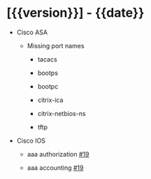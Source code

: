 # [{{version}}] - {{date}}

* Cisco ASA

    * Missing port names

        * tacacs

        * bootps

        * bootpc

        * citrix-ica

        * citrix-netbios-ns

        * tftp

* Cisco IOS

    * aaa authorization [#19](https://github.com/heyglen/network_tech/issues/19)

    * aaa accounting [#19](https://github.com/heyglen/network_tech/issues/19)
